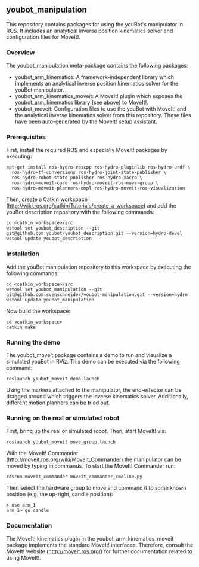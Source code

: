 ## youbot_manipulation

This repository contains packages for using the youBot's manipulator in ROS. It includes an analytical inverse position kinematics solver and configuration files for MoveIt!.


### Overview
The youbot_manipulation meta-package contains the following packages:
* youbot_arm_kinematics: A framework-independent library which implements an analytical inverse position kinematics solver for the youBot manipulator.
* youbot_arm_kinematics_moveit: A MoveIt! plugin which exposes the youbot_arm_kinematics library (see above) to MoveIt!.
* youbot_moveit: Configuration files to use the youBot with MoveIt! and the analytical inverse kinematics solver from this repository. These files have been auto-generated by the MoveIt! setup assistant.


### Prerequisites
First, install the required ROS and especially MoveIt! packages by executing:

    apt-get install ros-hydro-roscpp ros-hydro-pluginlib ros-hydro-urdf \
      ros-hydro-tf-conversions ros-hydro-joint-state-publisher \
      ros-hydro-robot-state-publisher ros-hydro-xacro \
      ros-hydro-moveit-core ros-hydro-moveit-ros-move-group \
      ros-hydro-moveit-planners-ompl ros-hydro-moveit-ros-visualization

Then, create a Catkin workspace (http://wiki.ros.org/catkin/Tutorials/create_a_workspace) and add the youBot description repository with the following commands:

    cd <catkin_workspace>/src
    wstool set youbot_description --git git@github.com:youbot/youbot_description.git --version=hydro-devel
    wstool update youbot_description

### Installation
Add the youBot manipulation repository to this workspace by executing the following commands:

    cd <catkin_workspace>/src
    wstool set youbot_manipulation --git git@github.com:svenschneider/youbot-manipulation.git --version=hydro
    wstool update youbot_manipulation

Now build the workspace:

    cd <catkin_workspace>
    catkin_make


### Running the demo
The youbot_moveit package contains a demo to run and visualize a simulated youBot in RViz. This demo can be executed via the following command:

    roslaunch youbot_moveit demo.launch

Using the markers attached to the manipulator, the end-effector can be dragged around which triggers the inverse kinematics solver. Additionally, different motion planners can be tried out.


### Running on the real or simulated robot
First, bring up the real or simulated robot. Then, start MoveIt! via:

    roslaunch youbot_moveit move_group.launch

With the MoveIt! Commander (http://moveit.ros.org/wiki/MoveIt_Commander) the manipulator can be moved by typing in commands. To start the MoveIt! Commander run:

    rosrun moveit_commander moveit_commander_cmdline.py

Then select the hardware group to move and command it to some known position (e.g. the up-right, candle position):

    > use arm_1
    arm_1> go candle


### Documentation

The MoveIt! kinematics plugin in the youbot_arm_kinematics_moveit package implements the standard MoveIt! interfaces. Therefore, consult the MoveIt! website (http://moveit.ros.org/) for further documentation related to using MoveIt!.
